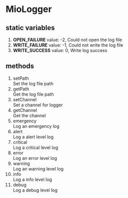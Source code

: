 # MioLogger

## static variables
1. **OPEN\_FAILURE**   value: -2, Could not open the log file
2. **WRITE\_FAILURE**  value: -1, Could not write the log file
3. **WRITE\_SUCCESS**  value:  0, Write log success

## methods
1. setPath  
    Set the log file path  
2. getPath  
    Get the log file path  
3. setChannel  
    Set a channel for logger  
4. getChannel  
    Get the channel  
5. emergency  
    Log an emergency log  
6. alert  
    Log a alert level log  
7. critical  
    Log a critical level log  
8. error  
    Log an error level log  
9. warning  
    Log an warning level log  
10. info  
    Log a info level log  
11. debug  
    Log a debug level log  
